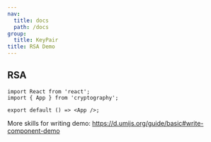 ```yaml
---
nav:
  title: docs
  path: /docs
group:
  title: KeyPair
title: RSA Demo
---
```


## RSA

```tsx
import React from 'react';
import { App } from 'cryptography';

export default () => <App />;
```

More skills for writing demo: https://d.umijs.org/guide/basic#write-component-demo
